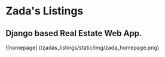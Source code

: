 # Zada's Listings
## Django based Real Estate Web App. 
![homepage] (/zadas_listings/static/img/zada_homepage.png)